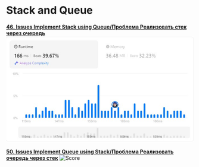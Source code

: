 # Stack and Queue

[**46. Issues Implement Stack using Queue/Проблема Реализовать стек через очередь**](https://github.com/IvanShalimov/AlgorithmIssuesIS/blob/main/stackandqueue/solution%2046/soluiton46.kt)
![Score](https://github.com/IvanShalimov/AlgorithmIssuesIS/blob/main/stackandqueue/solution%2046/solution46.jpg)

[**50. Issues Implement Queue using Stack/Проблема Реализовать очередь через стек**](https://github.com/IvanShalimov/AlgorithmIssuesIS/blob/main/stackandqueue/solution%2050/soluiton50.kt)
![Score](https://github.com/IvanShalimov/AlgorithmIssuesIS/blob/main/stackandqueue/solution%2050/solution50.jpg)

